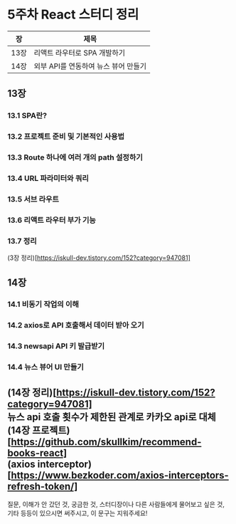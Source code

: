 # 5주차 React 스터디 정리

| 장   | 제목                                 |
| ---- | ------------------------------------ |
| 13장 | 리액트 라우터로 SPA 개발하기         |
| 14장 | 외부 API를 연동하여 뉴스 뷰어 만들기 |

## 13장

### 13.1 SPA란?

### 13.2 프로젝트 준비 및 기본적인 사용법

### 13.3 Route 하나에 여러 개의 path 설정하기

### 13.4 URL 파라미터와 쿼리

### 13.5 서브 라우트

### 13.6 리액트 라우터 부가 기능

### 13.7 정리
(3장 정리)[https://iskull-dev.tistory.com/152?category=947081]
## 14장

### 14.1 비동기 작업의 이해

### 14.2 axios로 API 호출해서 데이터 받아 오기

### 14.3 newsapi API 키 발급받기

### 14.4 뉴스 뷰어 UI 만들기
(14장 정리)[https://iskull-dev.tistory.com/152?category=947081]  
뉴스 api 호출 횟수가 제한된 관계로 카카오 api로 대체  
(14장 프로젝트)[https://github.com/skullkim/recommend-books-react]   
(axios interceptor)[https://www.bezkoder.com/axios-interceptors-refresh-token/]
---

질문, 이해가 안 갔던 것, 궁금한 것, 스터디장이나 다른 사람들에게 물어보고 싶은 것, 기타 등등이 있으시면 써주시고, 이 문구는 지워주세요!
